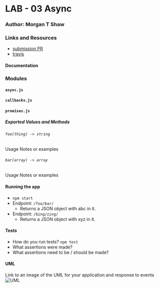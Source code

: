 # LAB - 03 Async

### Author: Morgan T Shaw

### Links and Resources
* [submission PR](https://github.com/morgan-401-advanced-javascript/lab03/pull/1)
* [travis](https://www.travis-ci.com/morgan-401-advanced-javascript/lab03)


#### Documentation


### Modules
#### `async.js`
#### `callbacks.js`
#### `promises.js`
##### Exported Values and Methods

###### `foo(thing) -> string`
Usage Notes or examples

###### `bar(array) -> array`
Usage Notes or examples


#### Running the app
* `npm start`
* Endpoint: `/foo/bar/`
  * Returns a JSON object with abc in it.
* Endpoint: `/bing/zing/`
  * Returns a JSON object with xyz in it.
  
#### Tests
* How do you run tests?
`npm test`
* What assertions were made?
* What assertions need to be / should be made?

#### UML
Link to an image of the UML for your application and response to events
![UML](./UMLab3.jpg)